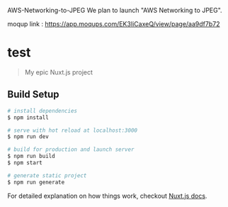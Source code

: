AWS-Networking-to-JPEG
We plan to launch "AWS Networking to JPEG".

moqup link : https://app.moqups.com/EK3IiCaxeQ/view/page/aa9df7b72

# test

> My epic Nuxt.js project

## Build Setup

``` bash
# install dependencies
$ npm install

# serve with hot reload at localhost:3000
$ npm run dev

# build for production and launch server
$ npm run build
$ npm start

# generate static project
$ npm run generate
```

For detailed explanation on how things work, checkout [Nuxt.js docs](https://nuxtjs.org).

